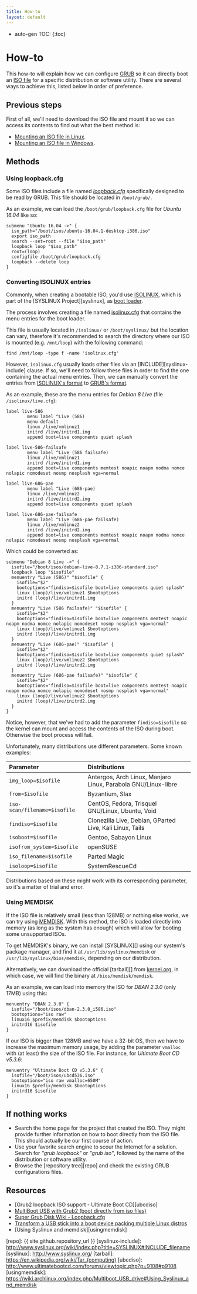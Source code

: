 ```yaml
---
title: How-to
layout: default
---
```

* auto-gen TOC:
{:toc}

# How-to

This how-to will explain how we can configure [GRUB][] so it can directly boot an [ISO file][iso] for a specific distribution or software utility. There are several ways to achieve this, listed below in order of preference.


## Previous steps

First of all, we'll need to download the ISO file and mount it so we can access its contents to find out what the best method is:

- [Mounting an ISO file in Linux][mntlinux].
- [Mounting an ISO file in Windows][mntwin].


## Methods

### Using loopback.cfg

Some ISO files include a file named *[loopback.cfg][]* specifically designed to be read by GRUB. This file should be located in `/boot/grub/`.

As an example, we can load the `/boot/grub/loopback.cfg` file for *Ubuntu 16.04* like so:

~~~
submenu "Ubuntu 16.04 ->" {
  iso_path="/boot/isos/ubuntu-16.04.1-desktop-i386.iso"
  export iso_path
  search --set=root --file "$iso_path"
  loopback loop "$iso_path"
  root=(loop)
  configfile /boot/grub/loopback.cfg
  loopback --delete loop
}
~~~


### Converting ISOLINUX entries

Commonly, when creating a bootable ISO, you'd use [ISOLINUX][], which is part of the [SYSLINUX Project][syslinux], as [boot loader][boot-loader].

The process involves creating a file named [isolinux.cfg][] that contains the menu entries for the boot loader.

This file is usually located in `/isolinux/` or `/boot/syslinux/` but the location can vary, therefore it's recommended to search the directory where our ISO is mounted (e.g. `/mnt/loop`) with the following command:

~~~
find /mnt/loop -type f -name 'isolinux.cfg'
~~~

However, `isolinux.cfg` usually loads other files via an [INCLUDE][syslinux-include] clause. If so, we'll need to follow these files in order to find the one containing the actual menu entries. Then, we can manually convert the entries from [ISOLINUX's format][isolinux.cfg] to [GRUB's format][grub.cfg].

As an example, these are the menu entries for *Debian 8 Live* (file `/isolinux/live.cfg`):

~~~ null
label live-586
        menu label ^Live (586)
        menu default
        linux /live/vmlinuz1
        initrd /live/initrd1.img
        append boot=live components quiet splash

label live-586-failsafe
        menu label ^Live (586 failsafe)
        linux /live/vmlinuz1
        initrd /live/initrd1.img
        append boot=live components memtest noapic noapm nodma nomce nolapic nomodeset nosmp nosplash vga=normal

label live-686-pae
        menu label ^Live (686-pae)
        linux /live/vmlinuz2
        initrd /live/initrd2.img
        append boot=live components quiet splash

label live-686-pae-failsafe
        menu label ^Live (686-pae failsafe)
        linux /live/vmlinuz2
        initrd /live/initrd2.img
        append boot=live components memtest noapic noapm nodma nomce nolapic nomodeset nosmp nosplash vga=normal
~~~

Which could be converted as:

~~~
submenu "Debian 8 Live ->" {
  isofile="/boot/isos/debian-live-8.7.1-i386-standard.iso"
  loopback loop "$isofile"
  menuentry "Live (586)" "$isofile" {
    isofile="$2"
    bootoptions="findiso=$isofile boot=live components quiet splash"
    linux (loop)/live/vmlinuz1 $bootoptions
    initrd (loop)/live/initrd1.img
  }
  menuentry "Live (586 failsafe)" "$isofile" {
    isofile="$2"
    bootoptions="findiso=$isofile boot=live components memtest noapic noapm nodma nomce nolapic nomodeset nosmp nosplash vga=normal"
    linux (loop)/live/vmlinuz1 $bootoptions
    initrd (loop)/live/initrd1.img
  }
  menuentry "Live (686-pae)" "$isofile" {
    isofile="$2"
    bootoptions="findiso=$isofile boot=live components quiet splash"
    linux (loop)/live/vmlinuz2 $bootoptions
    initrd (loop)/live/initrd2.img
  }
  menuentry "Live (686-pae failsafe)" "$isofile" {
    isofile="$2"
    bootoptions="findiso=$isofile boot=live components memtest noapic noapm nodma nomce nolapic nomodeset nosmp nosplash vga=normal"
    linux (loop)/live/vmlinuz2 $bootoptions
    initrd (loop)/live/initrd2.img
  }
}
~~~

Notice, however, that we've had to add the parameter `findiso=$isofile` so the kernel can mount and access the contents of the ISO during boot. Otherwise the boot process will fail.

Unfortunately, many distributions use different parameters. Some known examples:

| Parameter  | Distributions |
|:-----------|:--------------|
| `img_loop=$isofile` | Antergos, Arch Linux, Manjaro Linux, Parabola GNU/Linux-libre |
| `from=$isofile` | Byzantium, Slax |
| `iso-scan/filename=$isofile` | CentOS, Fedora, Trisquel GNU/Linux, Ubuntu, Void |
| `findiso=$isofile` | Clonezilla Live, Debian, GParted Live, Kali Linux, Tails |
| `isoboot=$isofile` | Gentoo, Sabayon Linux |
| `isofrom_system=$isofile` | openSUSE |
| `iso_filename=$isofile` | Parted Magic |
| `isoloop=$isofile` | SystemRescueCd |

Distributions based on these might work with its corresponding parameter, so it's a matter of trial and error.


### Using MEMDISK

If the ISO file is relatively small (less than 128MB) or nothing else works, we can try using [MEMDISK][]. With this method, the ISO is loaded directly into memory (as long as the system has enough) which will allow for booting some unsupported ISOs.

To get MEMDISK's binary, we can install [SYSLINUX][] using our system's package manager, and find it at `/usr/lib/syslinux/memdisk` or `/usr/lib/syslinux/bios/memdisk`, depending on our distribution.

Alternatively, we can download the official [tarball][] from [kernel.org][], in which case, we will find the binary at `/bios/memdisk/memdisk`.

As an example, we can load into memory the ISO for *DBAN 2.3.0* (only 17MB) using this:

~~~
menuentry "DBAN 2.3.0" {
  isofile="/boot/isos/dban-2.3.0_i586.iso"
  bootoptions="iso raw"
  linux16 $prefix/memdisk $bootoptions
  initrd16 $isofile
}
~~~

If our ISO is bigger than 128MB and we have a 32-bit OS, then we have to increase the maximum memory usage, by adding the parameter `vmalloc` with (at least) the size of the ISO file. For instance, for *Ultimate Boot CD v5.3.6*:

~~~
menuentry "Ultimate Boot CD v5.3.6" {
  isofile="/boot/isos/ubcd536.iso"
  bootoptions="iso raw vmalloc=650M"
  linux16 $prefix/memdisk $bootoptions
  initrd16 $isofile
}
~~~


## If nothing works

- Search the home page for the project that created the ISO. They might provide further information on how to boot directly from the ISO file. This should actually be our first course of action.
- Use your favorite search engine to scour the Internet for a solution. Search for *"grub loopback"* or *"grub iso"*, followed by the name of the distribution or software utility.
- Browse the [repository tree][repo] and check the existing GRUB configurations files.


## Resources

- [Grub2 loopback ISO support - Ultimate Boot CD][ubcdiso]
- [MultiBoot USB with Grub2 (boot directly from iso files)][panticz-mbusb]
- [Super Grub Disk Wiki - Loopback.cfg][loopback.cfg]
- [Transform a USB stick into a boot device packing multiple Linux distros][multiboot-usb]
- [Using Syslinux and memdisk][usingmemdisk]


[boot-loader]: https://en.wikipedia.org/wiki/Boot_loader
[grub.cfg]: https://www.gnu.org/software/grub/manual/html_node/Multi_002dboot-manual-config.html
[grub]: https://www.gnu.org/software/grub/
[iso]: https://en.wikipedia.org/wiki/ISO_image
[isolinux.cfg]: http://www.syslinux.org/wiki/index.php?title=Isolinux.cfg
[isolinux]: http://www.syslinux.org/wiki/index.php?title=ISOLINUX
[kernel.org]: https://www.kernel.org/pub/linux/utils/boot/syslinux/
[loopback.cfg]: http://www.supergrubdisk.org/wiki/Loopback.cfg
[memdisk]: http://www.syslinux.org/wiki/index.php?title=MEMDISK
[mntlinux]: http://www.howtogeek.com/168137/mount-an-iso-image-in-linux/
[mntwin]: http://www.howtogeek.com/howto/windows-vista/mount-an-iso-image-in-windows-vista/
[multiboot-usb]: http://www.circuidipity.com/multi-boot-usb.html
[panticz-mbusb]: http://www.panticz.de/MultiBootUSB
[repo]: {{ site.github.repository_url }}
[syslinux-include]: http://www.syslinux.org/wiki/index.php?title=SYSLINUX#INCLUDE_filename
[syslinux]: http://www.syslinux.org/
[tarball]: https://en.wikipedia.org/wiki/Tar_(computing)
[ubcdiso]: http://www.ultimatebootcd.com/forums/viewtopic.php?p=9108#p9108
[usingmemdisk]: https://wiki.archlinux.org/index.php/Multiboot_USB_drive#Using_Syslinux_and_memdisk
